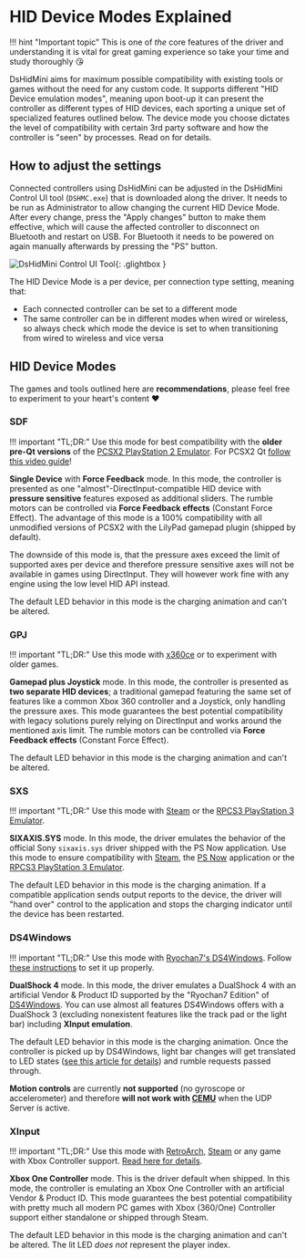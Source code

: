 # HID Device Modes Explained

!!! hint "Important topic"
    This is one of *the* core features of the driver and understanding it is vital for great gaming experience so take your time and study thoroughly 😘

DsHidMini aims for maximum possible compatibility with existing tools or games without the need for any custom code. It supports different "HID Device emulation modes", meaning upon boot-up it can present the controller as different types of HID devices, each sporting a unique set of specialized features outlined below. The device mode you choose dictates the level of compatibility with certain 3rd party software and how the controller is "seen" by processes. Read on for details.

## How to adjust the settings

Connected controllers using DsHidMini can be adjusted in the DsHidMini Control UI tool (`DSHMC.exe`) that is downloaded along the driver. It needs to be run as Administrator to allow changing the current HID Device Mode. After every change, press the "Apply changes" button to make them effective, which will cause the affected controller to disconnect on Bluetooth and restart on USB. For Bluetooth it needs to be powered on again manually afterwards by pressing the "PS" button.

![DsHidMini Control UI Tool](images/ModesExplained_DsHidMiniControlUI.png){: .glightbox }

The HID Device Mode is a per device, per connection type setting, meaning that:

- Each connected controller can be set to a different mode
- The same controller can be in different modes when wired or wireless, so always check which mode the device is set to when transitioning from wired to wireless and vice versa

## HID Device Modes

The games and tools outlined here are **recommendations**, please feel free to experiment to your heart's content ❤️

### SDF

!!! important "TL;DR:"
    Use this mode for best compatibility with the **older pre-Qt versions** of the [PCSX2 PlayStation 2 Emulator](https://pcsx2.net/). For PCSX2 Qt [follow this video guide](SCP-XInput-Bridge/#pcsx2-qt-edition)!

**Single Device** with **Force Feedback** mode. In this mode, the controller is presented as one "almost"-DirectInput-compatible HID device with **pressure sensitive** features exposed as additional sliders. The rumble motors can be controlled via **Force Feedback effects** (Constant Force Effect). The advantage of this mode is a 100% compatibility with all unmodified versions of PCSX2 with the LilyPad gamepad plugin (shipped by default).

The downside of this mode is, that the pressure axes exceed the limit of supported axes per device and therefore pressure sensitive axes will not be available in games using DirectInput. They will however work fine with any engine using the low level HID API instead.

The default LED behavior in this mode is the charging animation and can't be altered.

### GPJ

!!! important "TL;DR:"
    Use this mode with [x360ce](https://www.x360ce.com/) or to experiment with older games.

**Gamepad plus Joystick** mode. In this mode, the controller is presented as **two separate HID devices**; a traditional gamepad featuring the same set of features like a common Xbox 360 controller and a Joystick, only handling the pressure axes. This mode guarantees the best potential compatibility with legacy solutions purely relying on DirectInput and works around the mentioned axis limit. The rumble motors can be controlled via **Force Feedback effects** (Constant Force Effect).

The default LED behavior in this mode is the charging animation and can't be altered.

### SXS

!!! important "TL;DR:"
    Use this mode with [Steam](https://store.steampowered.com/) or the [RPCS3 PlayStation 3 Emulator](https://rpcs3.net/).

**SIXAXIS.SYS** mode. In this mode, the driver emulates the behavior of the official Sony `sixaxis.sys` driver shipped with the PS Now application. Use this mode to ensure compatibility with [Steam](https://store.steampowered.com/), the [PS Now](https://www.playstation.com/en-us/ps-now/) application or the [RPCS3 PlayStation 3 Emulator](https://rpcs3.net/).

The default LED behavior in this mode is the charging animation. If a compatible application sends output reports to the device, the driver will "hand over" control to the application and stops the charging indicator until the device has been restarted.

### DS4Windows

!!! important "TL;DR:"
    Use this mode with [Ryochan7's DS4Windows](https://github.com/Ryochan7/DS4Windows/). Follow [these instructions](../DS4-Mode-User-Guide) to set it up properly.

**DualShock 4** mode. In this mode, the driver emulates a DualShock 4 with an artificial Vendor & Product ID supported by the "Ryochan7 Edition" of [DS4Windows](https://github.com/Ryochan7/DS4Windows/). You can use almost all features DS4Windows offers with a DualShock 3 (excluding nonexistent features like the track pad or the light bar) including **XInput emulation**.

The default LED behavior in this mode is the charging animation. Once the controller is picked up by DS4Windows, light bar changes will get translated to LED states ([see this article for details](../DS4-Mode-User-Guide)) and rumble requests passed through.

**Motion controls** are currently **not supported** (no gyroscope or accelerometer) and therefore **will not work with [CEMU](https://cemu.info/)** when the UDP Server is active.

### XInput

!!! important "TL;DR:"
    Use this mode with [RetroArch](https://www.retroarch.com/), [Steam](https://store.steampowered.com/) or any game with Xbox Controller support. [Read here for details](../XInput-Mode-Explained).

**Xbox One Controller** mode. This is the driver default when shipped. In this mode, the controller is emulating an Xbox One Controller with an artificial Vendor & Product ID. This mode guarantees the best potential compatibility with pretty much all modern PC games with Xbox (360/One) Controller support either standalone or shipped through Steam.

The default LED behavior in this mode is the charging animation and can't be altered. The lit LED *does not* represent the player index.
